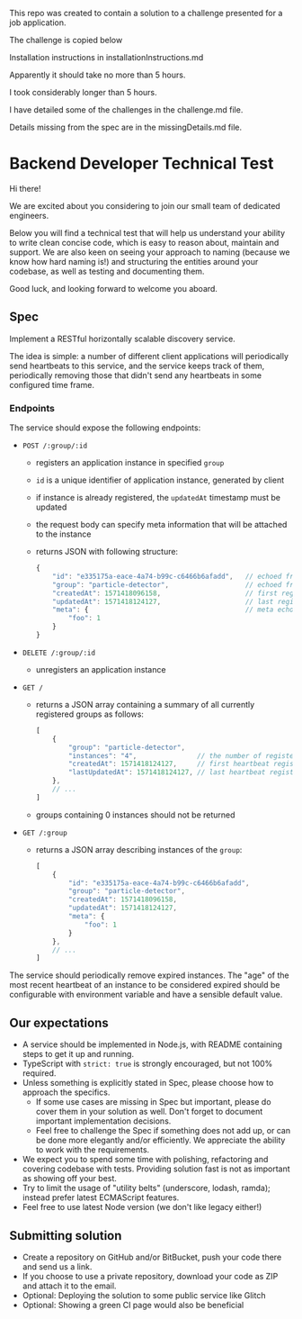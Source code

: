This repo was created to contain a solution to a challenge presented for a job application.

The challenge is copied below

Installation instructions in installationInstructions.md

Apparently it should take no more than 5 hours.

I took considerably longer than 5 hours.

I have detailed some of the challenges in the challenge.md file.

Details missing from the spec are in the missingDetails.md file.



# Backend Developer Technical Test

Hi there!

We are excited about you considering to join our small team of dedicated engineers.

Below you will find a technical test that will help us understand your ability to write clean concise code, which is easy to reason about, maintain and support. We are also keen on seeing your approach to naming (because we know how hard naming is!) and structuring the entities around your codebase, as well as testing and documenting them.

Good luck, and looking forward to welcome you aboard.

## Spec

Implement a RESTful horizontally scalable discovery service.

The idea is simple: a number of different client applications will periodically send heartbeats to this service, and the service keeps track of them, periodically removing those that didn't send any heartbeats in some configured time frame.

### Endpoints

The service should expose the following endpoints:

- `POST /:group/:id`

    - registers an application instance in specified `group`
    - `id` is a unique identifier of application instance, generated by client
    - if instance is already registered, the `updatedAt` timestamp must be updated
    - the request body can specify meta information that will be attached to the instance
    - returns JSON with following structure:

        ```js
        {
            "id": "e335175a-eace-4a74-b99c-c6466b6afadd",   // echoed from path parameter
            "group": "particle-detector",                   // echoed from path parameter
            "createdAt": 1571418096158,                     // first registered heartbeat
            "updatedAt": 1571418124127,                     // last registered heartbeat
            "meta": {                                       // meta echoed from request body
                "foo": 1
            }
        }
        ```

- `DELETE /:group/:id`

    - unregisters an application instance

- `GET /`

    - returns a JSON array containing a summary of all currently registered groups as follows:

        ```js
        [
            {
                "group": "particle-detector",
                "instances": "4",               // the number of registered instances in this group
                "createdAt": 1571418124127,     // first heartbeat registered in this group
                "lastUpdatedAt": 1571418124127, // last heartbeat registered in this group
            },
            // ...
        ]
        ```

    - groups containing 0 instances should not be returned

- `GET /:group`

    - returns a JSON array describing instances of the `group`:

        ```js
        [
            {
                "id": "e335175a-eace-4a74-b99c-c6466b6afadd",
                "group": "particle-detector",
                "createdAt": 1571418096158,
                "updatedAt": 1571418124127,
                "meta": {
                    "foo": 1
                }
            },
            // ...
        ]
        ```

The service should periodically remove expired instances. The "age" of the most recent heartbeat of an instance to be considered expired should be configurable with environment variable and have a sensible default value.

## Our expectations

- A service should be implemented in Node.js, with README containing steps to get it up and running.
- TypeScript with `strict: true` is strongly encouraged, but not 100% required.
- Unless something is explicitly stated in Spec, please choose how to approach the specifics.
    - If some use cases are missing in Spec but important, please do cover them in your solution as well. Don't forget to document important implementation decisions.
    - Feel free to challenge the Spec if something does not add up, or can be done more elegantly and/or efficiently. We appreciate the ability to work with the requirements.
- We expect you to spend some time with polishing, refactoring and covering codebase with tests. Providing solution fast is not as important as showing off your best.
- Try to limit the usage of "utility belts" (underscore, lodash, ramda); instead prefer latest ECMAScript features.
- Feel free to use latest Node version (we don't like legacy either!)

## Submitting solution

- Create a repository on GitHub and/or BitBucket, push your code there and send us a link.
- If you choose to use a private repository, download your code as ZIP and attach it to the email.
- Optional: Deploying the solution to some public service like Glitch
- Optional: Showing a green CI page would also be beneficial
